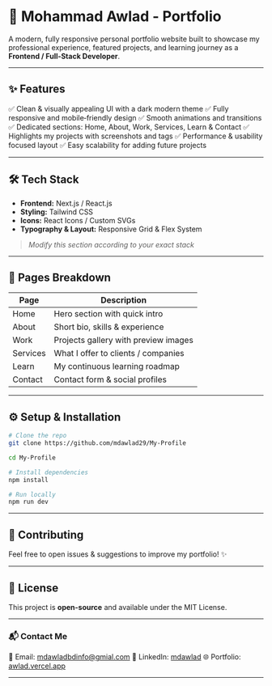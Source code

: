 # 🚀 Mohammad Awlad - Portfolio

A modern, fully responsive personal portfolio website built to showcase my professional experience, featured projects, and learning journey as a **Frontend / Full‑Stack Developer**.

---

## ✨ Features

✅ Clean & visually appealing UI with a dark modern theme
✅ Fully responsive and mobile‑friendly design
✅ Smooth animations and transitions
✅ Dedicated sections: Home, About, Work, Services, Learn & Contact
✅ Highlights my projects with screenshots and tags
✅ Performance & usability focused layout
✅ Easy scalability for adding future projects

---

## 🛠️ Tech Stack

- **Frontend:** Next.js / React.js
- **Styling:** Tailwind CSS
- **Icons:** React Icons / Custom SVGs
- **Typography & Layout:** Responsive Grid & Flex System

> _Modify this section according to your exact stack_

---

## 📌 Pages Breakdown

| Page     | Description                          |
| -------- | ------------------------------------ |
| Home     | Hero section with quick intro        |
| About    | Short bio, skills & experience       |
| Work     | Projects gallery with preview images |
| Services | What I offer to clients / companies  |
| Learn    | My continuous learning roadmap       |
| Contact  | Contact form & social profiles       |

---

## ⚙️ Setup & Installation

```bash
# Clone the repo
git clone https://github.com/mdawlad29/My-Profile

cd My-Profile

# Install dependencies
npm install

# Run locally
npm run dev
```

---

## 🤝 Contributing

Feel free to open issues & suggestions to improve my portfolio! ✨

---

## 📄 License

This project is **open-source** and available under the MIT License.

---

### 📬 Contact Me

📧 Email: [mdawladbdinfo@gmial.com](mailto:mdawladbdinfo@gmial.com)
🔗 LinkedIn: [mdawlad](https://www.linkedin.com/in/mdawlad/)
🌐 Portfolio: [awlad.vercel.app](https://awlad.vercel.app/)

---
